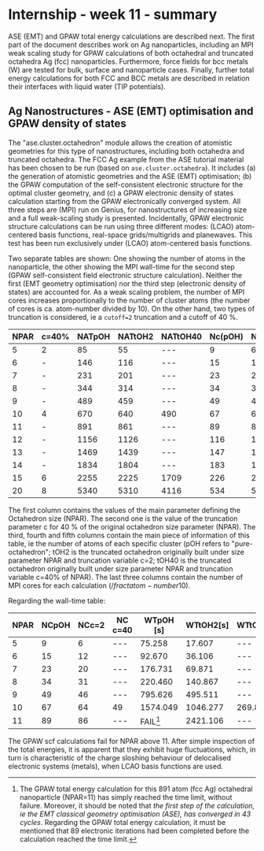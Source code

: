 
# Internship - week 11 - summary

 ASE (EMT) and GPAW total energy calculations are described next. The first part of the document describes work on Ag nanoparticles, including an MPI weak scaling study for GPAW calculations of both octahedral and truncated octahedra Ag (fcc) nanoparticles. Furthermore, force fields for bcc metals (W) are tested for bulk, surface and nanoparticle cases. Finally, further total energy calculations for both FCC and BCC metals are described in relation their interfaces with liquid water (TIP potentials).
 
## Ag Nanostructures - ASE (EMT) optimisation and GPAW density of states

The "ase.cluster.octahedron" module allows the creation of atomistic geometries for this type of nanostructures, including both octahedra and truncated octahedra. The FCC Ag example from the ASE tutorial material has been chosen to be run (based on `ase.cluster.octahedra`). It includes (a) the generation of atomistic geometries and the ASE (EMT) optimisation; (b) the GPAW computation of the self-consistent electronic structure for the optimal cluster geometry, and (c) a GPAW electronic density of states calculation starting from the GPAW electronically converged system. All three steps are (MPI) run on Genius, for nanostructures of increasing size and a full weak-scaling study is presented. Incidentally, GPAW electronic structure calculations can be run using three different modes: (LCAO) atom-centered basis functions, real-space grids/multigrids and planewaves. This test has been run exclusively under (LCAO) atom-centered basis functions.

Two separate tables are shown: One showing the number of atoms in the nanoparticle, the other showing the MPI wall-time for the second step (GPAW self-consistent field electronic structure calculation). Neither the first (EMT geometry optimisation) nor the third step (electronic density of states) are accounted for. As a weak scaling problem, the number of MPI cores increases proportionally to the number of cluster atoms (the number of cores is ca. atom-number divided by 10). On the other hand, two types of truncation is considered, ie a `cutoff=2` truncation and a cutoff of 40 %.

|NPAR|c=40%|NATpOH|NATtOH2|NATtOH40|Nc(pOH)|Nc(c=2)|Nc(c=40)|
|----|-----|------|-------|--------|-------|-------|--------|
|5   |  2  |85    |    55 |   ---  |     9 |     6 |     -- |
|6   |  -  |146   |   116 |   ---  |    15 |    12 |     -- |
|7   |  -  |231   |   201 |   ---  |    23 |    20 |     -- |
|8   |  -  |344   |   314 |   ---  |    34 |    31 |     -- |
|9   |  -  |489   |   459 |   ---  |    49 |    46 |     -- |
|10  |  4  |670   |   640 |   490  |    67 |    64 |     49 |
|11  |  -  |891   |   861 |   ---  |    89 |    86 |     -- |
|12  |  -  |1156  |  1126 |   ---  |   116 |   113 |     -- |
|13  |  -  |1469  |  1439 |   ---  |   147 |   144 |     -- |
|14  |  -  |1834  |  1804 |   ---  |   183 |   180 |     -- |
|15  |  6  |2255  |  2225 |  1709  |   226 |   223 |    171 |
|20  |  8  |5340  |  5310 |  4116  |   534 |   531 |    412 |

The first column contains the values of the main parameter defining the Octahedron size (NPAR). The second one is the value of the truncation parameter c for 40 % of the original octahedron size parameter (NPAR).
The third, fourth and fifth columns contain the main piece of information of this table, ie the number of atoms of each specific cluster (pOH refers to "pure-octahedron"; tOH2 is the truncated octahedron originally built under size parameter NPAR and truncation variable c=2; tOH40 is the truncated octahedron originally built under size parameter NPAR and truncation variable c=40% of NPAR). The last three columns contain the number of MPI cores for each calculation ($/fract{atom-number}{10}$).

 Regarding the wall-time table:
 
|NPAR|NCpOH|NCc=2|NC c=40|WTpOH [s]|WTtOH2[s]|WTtOH40  |
|----|-----|-----|-------|---------|---------|---------|
|5   |9    |6    |   --- |75.258   |17.607   |  ---    |
|6   |15   |12   |   --- |92.670   |36.106   |  ---    |
|7   |23   |20   |   --- |176.731  |69.871   |  ---    |
|8   |34   |31   |   --- |220.460  |140.867  |  ---    |
|9   |49   |46   |   --- |795.626  |495.511  |  ---    |
|10  |67   |64   |    49 |1574.049 |1046.277 |269.801  |
|11  |89   |86   |   --- |FAIL[^1] |2421.106 |  ---    |

[^1]: The GPAW total energy calculation for this 891 atom (fcc Ag) octahedral nanoparticle (NPAR=11) has simply reached the time limit, without failure. Moreover, it should be noted that *the first step of the calculation, ie the EMT classical geometry optimisation (ASE), has converged in 43 cycles*. Regarding the GPAW total energy calculation, it must be mentioned that 89 electronic iterations had been completed before the calculation reached the time limit.

The GPAW scf calculations fail for NPAR above 11. After simple inspection of the total energies, it is apparent that they exhibit huge fluctuations, which, in turn is characteristic of the charge sloshing behaviour of delocalised electronic systems (metals), when LCAO basis functions are used.

